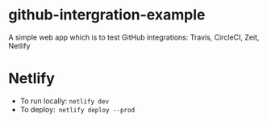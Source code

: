 # github-intergration-example
A simple web app which is to test GitHub integrations: Travis, CircleCI, Zeit, Netlify

# Netlify
- To run locally: `netlify dev`
- To deploy:` netlify deploy --prod`

